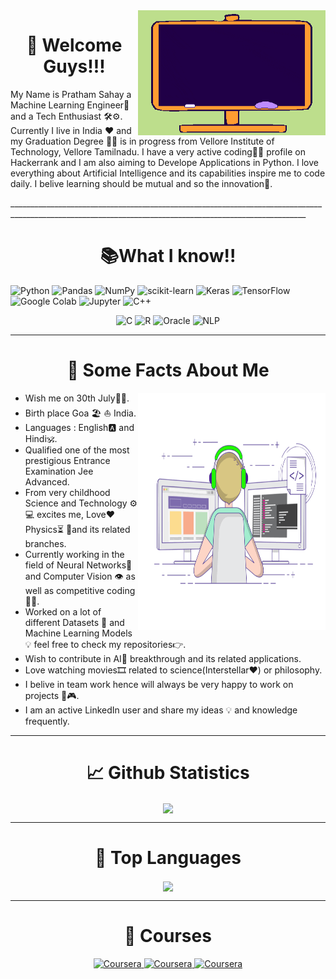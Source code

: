 <img align ="right" img width="300" height="200" src="https://github.com/pratham12s/pratham12s/blob/main/gif-1.gif" />
<h1 align ="center">👋 Welcome Guys!!!</h1>
<p> My Name is Pratham Sahay a Machine Learning Engineer🤖 and a Tech Enthusiast 🛠⚙. Currently I live in India ❤ and  my Graduation Degree 👨‍🎓 is in progress from Vellore Institute of Technology, Vellore Tamilnadu. I have a very active coding👨‍💻 profile on Hackerrank and I am also aiming to Develope Applications in Python. I love everything about Artificial Intelligence and its capabilities inspire me to code daily. I belive learning should be mutual and so the innovation🚀.</p> 
________________________________________________________________________________________________________________________________________________________
<h1 align ="center">📚What I know!!</h1>
<p>
<img alt="Python" src="https://img.shields.io/badge/python%20-%233776AB.svg?&style=for-the-badge&logo=python&logoColor=white"/> <img alt="Pandas" src="https://img.shields.io/badge/pandas%20-%23150458.svg?&style=for-the-badge&logo=pandas&logoColor=white"/> <img alt="NumPy"
src="https://img.shields.io/badge/NumPy%20-%23013243.svg?&style=for-the-badge&logo=NumPy&logoColor=white"/> <img alt="scikit-learn" src="https://img.shields.io/badge/scikit%20learn%20-%23F7931E.svg?&style=for-the-badge&logo=scikit-learn&logoColor=white"/> <img alt="Keras" 
src="https://img.shields.io/badge/Keras%20-%23D00000.svg?&style=for-the-badge&logo=Keras&logoColor=white"/> <img alt="TensorFlow" src="https://img.shields.io/badge/TensorFlow%20-%23FF6F00.svg?&style=for-the-badge&logo=TensorFlow&logoColor=white" /> <img alt="Google Colab" src="https://img.shields.io/badge/google%20colab%20-%23F9AB00.svg?&style=for-the-badge&logo=google-colab&logoColor=white" /> <img alt="Jupyter" src="https://img.shields.io/badge/Jupyter%20-%23F37626.svg?&style=for-the-badge&logo=jupyter&logoColor=white" /> <img alt="C++" 
src="https://img.shields.io/badge/c++%20-%2300599C.svg?&style=for-the-badge&logo=c%2B%2B&ogoColor=white"/> <p align ="center"><img alt="C"
src="https://img.shields.io/badge/c%20-%2300599C.svg?&style=for-the-badge&logo=c&logoColor=white"/> <img alt="R"
src="https://img.shields.io/badge/r-%23276DC3.svg?&style=for-the-badge&logo=r&logoColor=white"/> <img alt="Oracle" 
src ="https://img.shields.io/badge/oracle%20-%23F00000.svg?&style=for-the-badge&logo=oracle&logoColor=white" /> <img alt="NLP" 
src ="https://img.shields.io/badge/-NLP%20%20%20-lightgrey?style=flat-square" /></p></p>

___________________________________________________________________________________________________________________________________________________________

<h1 align ="center"> 📝 Some Facts About Me </h1>
<img align ="right" img width="300" height="380" src="https://github.com/pratham12s/pratham12s/blob/main/coding-freak.gif" />
<ul>
  <li> Wish me on 30th July🍰🎊.</li>
  <li> Birth place Goa 🏖 ⛵ India.</li>
  <li> Languages : English🅰 and Hindi🕉.</li>
  <li> Qualified one of the most prestigious Entrance Examination Jee Advanced.</li>
  <li> From very childhood Science and Technology ⚙ 💻 excites me, Love❤ Physics⏳ 📐and its related branches.</li>
  <li> Currently working in the field of Neural Networks🧠 and Computer Vision 👁 as well as competitive coding👨‍💻.</li>
  <li> Worked on a lot of different Datasets 🧾 and Machine Learning Models 💡 feel free to check my repositories👉.</li>
  <li> Wish to contribute in AI🤖 breakthrough and its related applications.</li>
  <li> Love watching movies🎞 related to science(Interstellar❤) or philosophy.</li>
  <li> I belive in team work hence will always be very happy to work on projects 🧩🎮.</li>
  <li> I am an active LinkedIn user and share my ideas 💡 and knowledge frequently.
</ul>

_____________________________________________________________________________________________________________________________________________________________

<h1 align="center"> 📈 Github Statistics </h1>

<p align ="center">
  <a href="https://github.com/pratham12s/github-readme-stats">
    <img align="center" src="https://github-readme-stats.vercel.app/api?username=pratham12s&show_icons=true&theme=radical" />
  </a>
</p>


_______________________________________________________________________________________________________________________________________________________________

<h1 align="center">🥇 Top Languages </h1>

<p align ="center">
  <a href="https://github.com/pratham12s/github-readme-stats">
    <img align="center" src="https://github-readme-stats.vercel.app/api/top-langs/?username=pratham12s&show_icons=true&theme=radical&langs_count=8" />
  </a>
</p>

________________________________________________________________________________________________________________________________________________________________

<h1 align = "center"> 📔 Courses </h1>

<p align ="center">
 <a href="https://www.coursera.org/account/accomplishments/verify/GHS9ZHAY6V6Y"> <img alt="Coursera" src="https://img.shields.io/badge/coursera%20Neural%20Network%20 Spcialization%20-%230056D2.svg?&style=for-the-badge&logo=coursera&logoColor=white" /> </a>
 <a href="https://www.coursera.org/account/accomplishments/verify/PYWCUFT9LSJR"> <img alt="Coursera" src="https://img.shields.io/badge/coursera%20Python%20Data%20structures%20-%230056D2.svg?&style=for-the-badge&logo=coursera&logoColor=white" /> </a>
 <a href="https://www.coursera.org/account/accomplishments/verify/YJ7NQEVFXU4L"> <img alt="Coursera" src="https://img.shields.io/badge/coursera%20Programming%20for%20Everybody-%230056D2.svg?&style=for-the-badge&logo=coursera&logoColor=white" /> </a>
</p>
    











